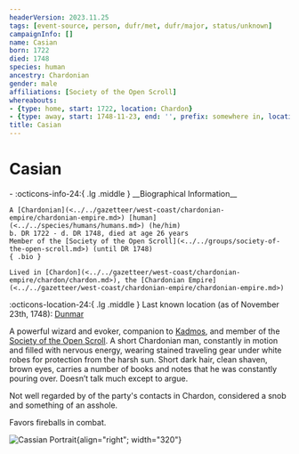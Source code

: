 ```yaml
---
headerVersion: 2023.11.25
tags: [event-source, person, dufr/met, dufr/major, status/unknown]
campaignInfo: []
name: Casian
born: 1722
died: 1748
species: human
ancestry: Chardonian
gender: male
affiliations: [Society of the Open Scroll]
whereabouts:
- {type: home, start: 1722, location: Chardon}
- {type: away, start: 1748-11-23, end: '', prefix: somewhere in, location: Dunmar}
title: Casian
---
```

# Casian
<div class="grid cards ext-narrow-margin ext-one-column" markdown>
- :octicons-info-24:{ .lg .middle } __Biographical Information__

    A [Chardonian](<../../gazetteer/west-coast/chardonian-empire/chardonian-empire.md>) [human](<../../species/humans/humans.md>) (he/him)  
    b. DR 1722 - d. DR 1748, died at age 26 years  
    Member of the [Society of the Open Scroll](<../../groups/society-of-the-open-scroll.md>) (until DR 1748)  
    { .bio }

    Lived in [Chardon](<../../gazetteer/west-coast/chardonian-empire/chardon/chardon.md>), the [Chardonian Empire](<../../gazetteer/west-coast/chardonian-empire/chardonian-empire.md>)
</div>

:octicons-location-24:{ .lg .middle } Last known location (as of November 23th, 1748): [Dunmar](<../../gazetteer/greater-dunmar/realms/dunmar/dunmar.md>)


A powerful wizard and evoker, companion to [Kadmos](<./kadmos.md>), and member of the [Society of the Open Scroll](<../../groups/society-of-the-open-scroll.md>). A short Chardonian man, constantly in motion and filled with nervous energy, wearing stained traveling gear under white robes for protection from the harsh sun. Short dark hair, clean shaven, brown eyes, carries a number of books and notes that he was constantly pouring over. Doesn’t talk much except to argue.

Not well regarded by of the party's contacts in Chardon, considered a snob and something of an asshole. 

Favors fireballs in combat. 

![Cassian Portrait](../../assets/cassian-portrait.png){align="right"; width="320"}

